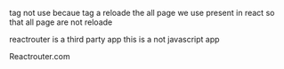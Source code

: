<a> tag not use becaue <a> tag a reloade the all page we use <Link>  present in react so that all page are not reloade 

reactrouter is a third party app this is a not javascript app

Reactrouter.com

